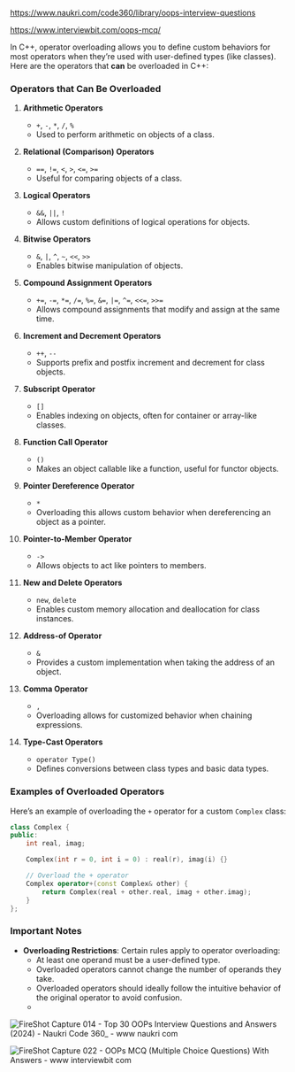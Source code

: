 https://www.naukri.com/code360/library/oops-interview-questions

https://www.interviewbit.com/oops-mcq/


In C++, operator overloading allows you to define custom behaviors for most operators when they’re used with user-defined types (like classes). Here are the operators that **can** be overloaded in C++:

### Operators that Can Be Overloaded

1. **Arithmetic Operators**  
   - `+`, `-`, `*`, `/`, `%`  
   - Used to perform arithmetic on objects of a class.

2. **Relational (Comparison) Operators**  
   - `==`, `!=`, `<`, `>`, `<=`, `>=`  
   - Useful for comparing objects of a class.

3. **Logical Operators**  
   - `&&`, `||`, `!`  
   - Allows custom definitions of logical operations for objects.

4. **Bitwise Operators**  
   - `&`, `|`, `^`, `~`, `<<`, `>>`  
   - Enables bitwise manipulation of objects.

5. **Compound Assignment Operators**  
   - `+=`, `-=`, `*=`, `/=`, `%=`, `&=`, `|=`, `^=`, `<<=`, `>>=`  
   - Allows compound assignments that modify and assign at the same time.

6. **Increment and Decrement Operators**  
   - `++`, `--`  
   - Supports prefix and postfix increment and decrement for class objects.

7. **Subscript Operator**  
   - `[]`  
   - Enables indexing on objects, often for container or array-like classes.

8. **Function Call Operator**  
   - `()`  
   - Makes an object callable like a function, useful for functor objects.

9. **Pointer Dereference Operator**  
   - `*`  
   - Overloading this allows custom behavior when dereferencing an object as a pointer.

10. **Pointer-to-Member Operator**  
    - `->`  
    - Allows objects to act like pointers to members.

11. **New and Delete Operators**  
    - `new`, `delete`  
    - Enables custom memory allocation and deallocation for class instances.

12. **Address-of Operator**  
    - `&`  
    - Provides a custom implementation when taking the address of an object.

13. **Comma Operator**  
    - `,`  
    - Overloading allows for customized behavior when chaining expressions.

14. **Type-Cast Operators**  
    - `operator Type()`  
    - Defines conversions between class types and basic data types.

### Examples of Overloaded Operators
Here’s an example of overloading the `+` operator for a custom `Complex` class:
```cpp
class Complex {
public:
    int real, imag;

    Complex(int r = 0, int i = 0) : real(r), imag(i) {}

    // Overload the + operator
    Complex operator+(const Complex& other) {
        return Complex(real + other.real, imag + other.imag);
    }
};
```

### Important Notes
- **Overloading Restrictions**: Certain rules apply to operator overloading:
  - At least one operand must be a user-defined type.
  - Overloaded operators cannot change the number of operands they take.
  - Overloaded operators should ideally follow the intuitive behavior of the original operator to avoid confusion.
  - 
![FireShot Capture 014 - Top 30 OOPs Interview Questions and Answers (2024) - Naukri Code 360_ - www naukri com](https://github.com/user-attachments/assets/2dcef601-02db-4b25-ae87-69705cc9948a)


![FireShot Capture 022 - OOPs MCQ (Multiple Choice Questions) With Answers - www interviewbit com](https://github.com/user-attachments/assets/58d23934-9030-451f-b437-648fd11f5fe0)

